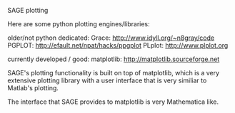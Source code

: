SAGE plotting

Here are some python plotting engines/libraries:

   older/not python dedicated:
       Grace: http://www.idyll.org/~n8gray/code
       PGPLOT: http://efault.net/npat/hacks/ppgplot
       PLplot: http://www.plplot.org

   currently developed / good:
       matplotlib: http://matplotlib.sourceforge.net

SAGE's plotting functionality is built on top of matplotlib, which is a
very extensive plotting library with a user interface that is very similiar to Matlab's plotting.

The interface that SAGE provides to matplotlib is very Mathematica like.
